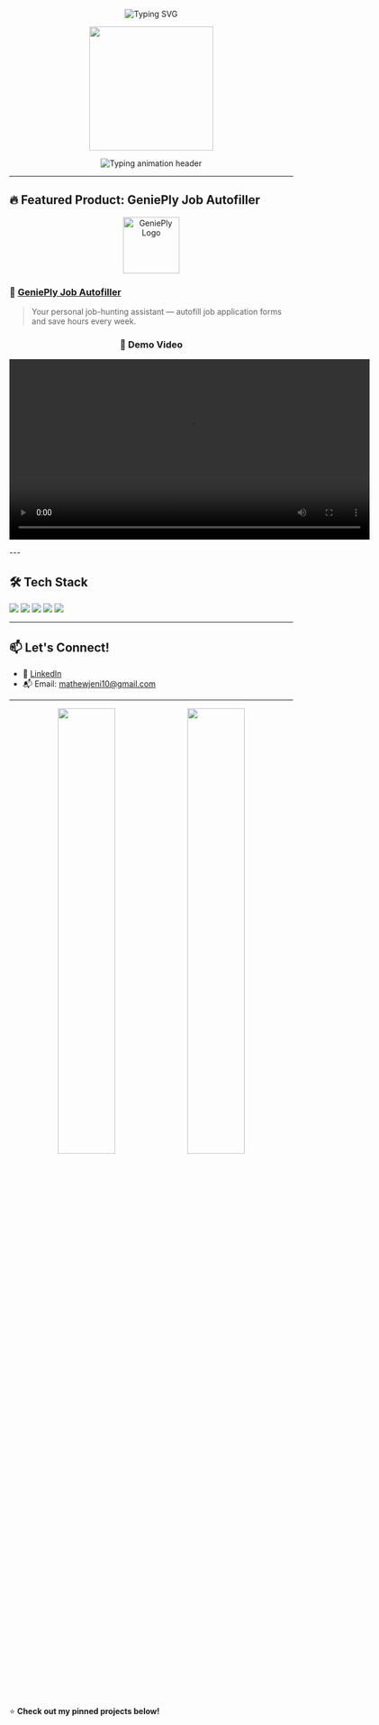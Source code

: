 <p align="center">
  <img src="https://readme-typing-svg.demolab.com?font=Fira+Code&size=22&pause=1000&center=true&vCenter=true&width=435&lines=Hey+there!+I+am+Jeni+Mathew;" alt="Typing SVG" />
</p>

<p align="center">
  <img src="https://media.giphy.com/media/LMt9638dO8dftAjtco/giphy.gif" width="220" />
</p>

<p align="center">
  <img src="https://readme-typing-svg.demolab.com?font=Fira+Code&weight=500&size=24&pause=1000&color=F78C6C&center=true&vCenter=true&width=800&lines=AI+Developer+in+Production...;AI+%7C+ML+%7C+Automation+Engineer;Building+End-to-End+AI+Solutions;Always+Learning%2C+Always+Shipping" alt="Typing animation header" />
</p>

---
## 🔥 Featured Product: GeniePly Job Autofiller

<p align="center">
  <img src="https://github.com/jenimathew2001/GeniePly-Job-Autofiller/blob/main/chrome-extension/icon.png" width="100" alt="GeniePly Logo" />
</p>

### 🤖 [GeniePly Job Autofiller](https://github.com/jenimathew2001/GeniePly-Job-Autofiller)

> Your personal job-hunting assistant — autofill job application forms and save hours every week.

<h3 align="center">🎥 Demo Video</h3>

<p align="center">
  <video width="640" controls>
    <source src="https://github.com/jenimathew2001/jenimathew2001/blob/main/autofill.mp4" type="video/mp4">
    Your browser does not support the video tag.
  </video>
</p>
---

## 🛠️ Tech Stack

<img src="https://img.shields.io/badge/Python-FFD43B?style=for-the-badge&logo=python&logoColor=blue"/> 
<img src="https://img.shields.io/badge/TensorFlow-FF6F00?style=for-the-badge&logo=tensorflow&logoColor=white"/>
<img src="https://img.shields.io/badge/NLP-%F0%9F%93%9A-green?style=for-the-badge"/>
<img src="https://img.shields.io/badge/Computer%20Vision-%F0%9F%96%8D-blueviolet?style=for-the-badge"/>
<img src="https://img.shields.io/badge/Automation-%F0%9F%9A%80-9cf?style=for-the-badge"/>

---

## 📫 Let's Connect!

- 💼 [LinkedIn](https://www.linkedin.com/in/jeni-mathew-346253209/)
- 📬 Email: [mathewjeni10@gmail.com](mailto:mathewjeni10@gmail.com)

---

<p align="center">
  <img src="https://github-readme-stats.vercel.app/api?username=jenimathew2001&show_icons=true&theme=radical" width="45%" />
  <img src="https://github-readme-streak-stats.herokuapp.com?user=jenimathew2001&theme=tokyonight" width="45%"/>
</p>


⭐️ **Check out my pinned projects below!**

